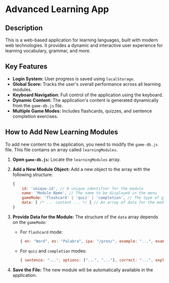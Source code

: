 # Advanced Learning App

## Description

This is a web-based application for learning languages, built with modern web technologies. It provides a dynamic and interactive user experience for learning vocabulary, grammar, and more.

## Key Features

*   **Login System:** User progress is saved using `localStorage`.
*   **Global Score:** Tracks the user's overall performance across all learning modules.
*   **Keyboard Navigation:** Full control of the application using the keyboard.
*   **Dynamic Content:** The application's content is generated dynamically from the `game-db.js` file.
*   **Multiple Game Modes:** Includes flashcards, quizzes, and sentence completion exercises.

## How to Add New Learning Modules

To add new content to the application, you need to modify the `game-db.js` file. This file contains an array called `learningModules`.

1.  **Open `game-db.js`:** Locate the `learningModules` array.
2.  **Add a New Module Object:** Add a new object to the array with the following structure:

    ```javascript
    {
        id: 'unique-id', // A unique identifier for the module
        name: 'Module Name', // The name to be displayed in the menu
        gameMode: 'flashcard' | 'quiz' | 'completion', // The type of game
        data: [ /* ... content ... */ ] // An array of data for the module
    }
    ```

3.  **Provide Data for the Module:** The structure of the `data` array depends on the `gameMode`:

    *   For `flashcard` mode:

        ```javascript
        { en: "Word", es: "Palabra", ipa: "/pron/", example: "...", example_es: "..." }
        ```

    *   For `quiz` and `completion` modes:

        ```javascript
        { sentence: "...", options: ["...", "..."], correct: "...", explanation: "..." }
        ```

4.  **Save the File:** The new module will be automatically available in the application.